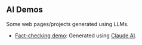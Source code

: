 ## AI Demos

Some web pages/projects generated using LLMs.

- [Fact-checking demo](https://woffee.github.io/AI-Demos/Fact-checking/): Generated using [Claude AI](https://claude.ai/public/artifacts/48094419-4322-4838-8b3e-59031e2c3fa4).